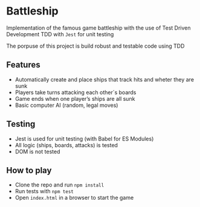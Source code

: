 # Battleship

Implementation of the famous game battleship with the use of Test Driven Development TDD with `Jest` for unit testing

The porpuse of this project is build robust and testable code using TDD

## Features

- Automatically create and place ships that track hits and wheter they are sunk
- Players take turns attacking each other´s boards
- Game ends when one player’s ships are all sunk
- Basic computer AI (random, legal moves)

## Testing

- Jest is used for unit testing (with Babel for ES Modules)
- All logic (ships, boards, attacks) is tested
- DOM is not tested

## How to play

- Clone the repo and run `npm install`
- Run tests with `npm test`
- Open `index.html` in a browser to start the game
